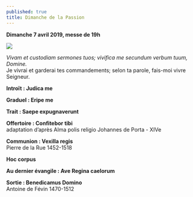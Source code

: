 ```yaml
---
published: true
title: Dimanche de la Passion
---
```

**Dimanche 7 avril 2019, messe de 19h**

![]({{site.baseurl}}/images/Passio%20Saccargia.jpg)

*Vivam et custodiam sermones tuos; vivifica me secundum verbum tuum, Domine.*  
Je vivrai et garderai tes commandements; selon ta parole, fais-moi vivre Seigneur.

**Introït : Judica me**

**Graduel : Eripe me**

**Trait : Saepe expugnaverunt**

**Offertoire : Confitebor tibi**  
adaptation d’après Alma polis religio Johannes de Porta - XIVe

**Communion : Vexilla regis**  
Pierre de la Rue 1452-1518

**Hoc corpus**

**Au dernier évangile : Ave Regina caelorum**  

**Sortie : Benedicamus Domino**  
Antoine de Févin  1470-1512

